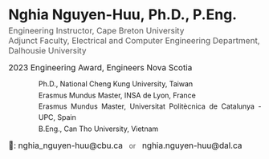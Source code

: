 <h1 style="margin-bottom: 5px; font-size: 28px;">
    <span style="display: inline-block;">Nghia Nguyen-Huu,</span>
    <span style="display: inline-block;">Ph.D., P.Eng.</span>
</h1>

<p style="margin-top: 0; font-size: 16px; color: #555;">
    Engineering Instructor, Cape Breton University <br>
    Adjunct Faculty, Electrical and Computer Engineering Department, Dalhousie University
</p>

<p style="font-size: 16px; margin-top: 0px; margin-bottom: 0; line-height: 1;">
    2023 Engineering Award, Engineers Nova Scotia
</p>

<!-- Reformatted education info without bullets -->
<p style="margin-left: 60px; text-align: justify; line-height: 1.6;">
    Ph.D., National Cheng Kung University, Taiwan <br>
    Erasmus Mundus Master, INSA de Lyon, France <br>
    Erasmus Mundus Master, Universitat Politècnica de Catalunya - UPC, Spain <br>
    B.Eng., Can Tho University, Vietnam
</p>

<!-- Email section well-formatted -->
<p style="font-size: 16px; margin-top: 0; padding-top: 0; line-height: 1;">
    📩:
    <a href="mailto:nghia_nguyen-huu@cbu.ca" style="color: inherit; font-weight: normal; text-decoration: none;">
        nghia_nguyen-huu@cbu.ca
    </a>
    <span style="font-size: 14px; color: #555; margin: 0 8px;">or</span>
    <a href="mailto:nghia.nguyen-huu@dal.ca" style="color: inherit; font-weight: normal; text-decoration: none;">
        nghia.nguyen-huu@dal.ca
    </a>
</p>
